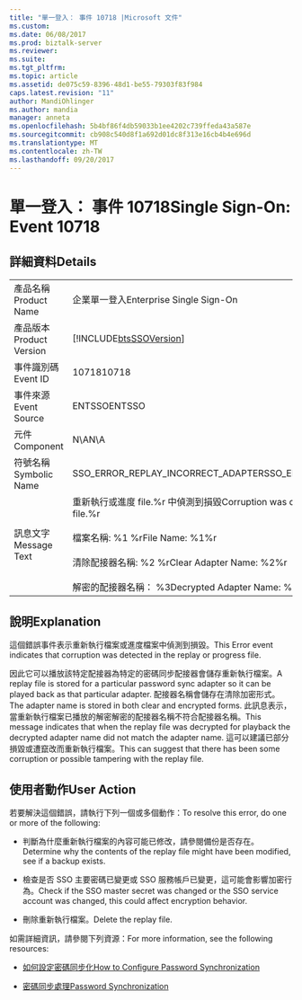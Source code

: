 ```yaml
---
title: "單一登入： 事件 10718 |Microsoft 文件"
ms.custom: 
ms.date: 06/08/2017
ms.prod: biztalk-server
ms.reviewer: 
ms.suite: 
ms.tgt_pltfrm: 
ms.topic: article
ms.assetid: de075c59-8396-48d1-be55-79303f83f984
caps.latest.revision: "11"
author: MandiOhlinger
ms.author: mandia
manager: anneta
ms.openlocfilehash: 5b4bf86f4db59033b1ee4202c739ffeda43a587e
ms.sourcegitcommit: cb908c540d8f1a692d01dc8f313e16cb4b4e696d
ms.translationtype: MT
ms.contentlocale: zh-TW
ms.lasthandoff: 09/20/2017
---
```

# <a name="single-sign-on-event-10718"></a><span data-ttu-id="95b14-102">單一登入： 事件 10718</span><span class="sxs-lookup"><span data-stu-id="95b14-102">Single Sign-On: Event 10718</span></span>
## <a name="details"></a><span data-ttu-id="95b14-103">詳細資料</span><span class="sxs-lookup"><span data-stu-id="95b14-103">Details</span></span>  
  
|||  
|-|-|  
|<span data-ttu-id="95b14-104">產品名稱</span><span class="sxs-lookup"><span data-stu-id="95b14-104">Product Name</span></span>|<span data-ttu-id="95b14-105">企業單一登入</span><span class="sxs-lookup"><span data-stu-id="95b14-105">Enterprise Single Sign-On</span></span>|  
|<span data-ttu-id="95b14-106">產品版本</span><span class="sxs-lookup"><span data-stu-id="95b14-106">Product Version</span></span>|[!INCLUDE[btsSSOVersion](../includes/btsssoversion-md.md)]|  
|<span data-ttu-id="95b14-107">事件識別碼</span><span class="sxs-lookup"><span data-stu-id="95b14-107">Event ID</span></span>|<span data-ttu-id="95b14-108">10718</span><span class="sxs-lookup"><span data-stu-id="95b14-108">10718</span></span>|  
|<span data-ttu-id="95b14-109">事件來源</span><span class="sxs-lookup"><span data-stu-id="95b14-109">Event Source</span></span>|<span data-ttu-id="95b14-110">ENTSSO</span><span class="sxs-lookup"><span data-stu-id="95b14-110">ENTSSO</span></span>|  
|<span data-ttu-id="95b14-111">元件</span><span class="sxs-lookup"><span data-stu-id="95b14-111">Component</span></span>|<span data-ttu-id="95b14-112">N\A</span><span class="sxs-lookup"><span data-stu-id="95b14-112">N\A</span></span>|  
|<span data-ttu-id="95b14-113">符號名稱</span><span class="sxs-lookup"><span data-stu-id="95b14-113">Symbolic Name</span></span>|<span data-ttu-id="95b14-114">SSO_ERROR_REPLAY_INCORRECT_ADAPTER</span><span class="sxs-lookup"><span data-stu-id="95b14-114">SSO_ERROR_REPLAY_INCORRECT_ADAPTER</span></span>|  
|<span data-ttu-id="95b14-115">訊息文字</span><span class="sxs-lookup"><span data-stu-id="95b14-115">Message Text</span></span>|<span data-ttu-id="95b14-116">重新執行或進度 file.%r 中偵測到損毀</span><span class="sxs-lookup"><span data-stu-id="95b14-116">Corruption was detected in the replay or progress file.%r</span></span><br /><br /> <span data-ttu-id="95b14-117">檔案名稱: %1 %r</span><span class="sxs-lookup"><span data-stu-id="95b14-117">File Name: %1%r</span></span><br /><br /> <span data-ttu-id="95b14-118">清除配接器名稱: %2 %r</span><span class="sxs-lookup"><span data-stu-id="95b14-118">Clear Adapter Name: %2%r</span></span><br /><br /> <span data-ttu-id="95b14-119">解密的配接器名稱： %3</span><span class="sxs-lookup"><span data-stu-id="95b14-119">Decrypted Adapter Name: %3</span></span>|  
  
## <a name="explanation"></a><span data-ttu-id="95b14-120">說明</span><span class="sxs-lookup"><span data-stu-id="95b14-120">Explanation</span></span>  
 <span data-ttu-id="95b14-121">這個錯誤事件表示重新執行檔案或進度檔案中偵測到損毀。</span><span class="sxs-lookup"><span data-stu-id="95b14-121">This Error event indicates that corruption was detected in the replay or progress file.</span></span>  
  
 <span data-ttu-id="95b14-122">因此它可以播放該特定配接器為特定的密碼同步配接器會儲存重新執行檔案。</span><span class="sxs-lookup"><span data-stu-id="95b14-122">A replay file is stored for a particular password sync adapter so it can be played back as that particular adapter.</span></span> <span data-ttu-id="95b14-123">配接器名稱會儲存在清除加密形式。</span><span class="sxs-lookup"><span data-stu-id="95b14-123">The adapter name is stored in both clear and encrypted forms.</span></span> <span data-ttu-id="95b14-124">此訊息表示，當重新執行檔案已播放的解密解密的配接器名稱不符合配接器名稱。</span><span class="sxs-lookup"><span data-stu-id="95b14-124">This message indicates that when the replay file was decrypted for playback the decrypted adapter name did not match the adapter name.</span></span> <span data-ttu-id="95b14-125">這可以建議已部分損毀或遭竄改而重新執行檔案。</span><span class="sxs-lookup"><span data-stu-id="95b14-125">This can suggest that there has been some corruption or possible tampering with the replay file.</span></span>  
  
## <a name="user-action"></a><span data-ttu-id="95b14-126">使用者動作</span><span class="sxs-lookup"><span data-stu-id="95b14-126">User Action</span></span>  
 <span data-ttu-id="95b14-127">若要解決這個錯誤，請執行下列一個或多個動作：</span><span class="sxs-lookup"><span data-stu-id="95b14-127">To resolve this error, do one or more of the following:</span></span>  
  
-   <span data-ttu-id="95b14-128">判斷為什麼重新執行檔案的內容可能已修改，請參閱備份是否存在。</span><span class="sxs-lookup"><span data-stu-id="95b14-128">Determine why the contents of the replay file might have been modified, see if a backup exists.</span></span>  
  
-   <span data-ttu-id="95b14-129">檢查是否 SSO 主要密碼已變更或 SSO 服務帳戶已變更，這可能會影響加密行為。</span><span class="sxs-lookup"><span data-stu-id="95b14-129">Check if the SSO master secret was changed or the SSO service account was changed, this could affect encryption behavior.</span></span>  
  
-   <span data-ttu-id="95b14-130">刪除重新執行檔案。</span><span class="sxs-lookup"><span data-stu-id="95b14-130">Delete the replay file.</span></span>  
  
 <span data-ttu-id="95b14-131">如需詳細資訊，請參閱下列資源：</span><span class="sxs-lookup"><span data-stu-id="95b14-131">For more information, see the following resources:</span></span>  
  
-   [<span data-ttu-id="95b14-132">如何設定密碼同步化</span><span class="sxs-lookup"><span data-stu-id="95b14-132">How to Configure Password Synchronization</span></span>](../core/how-to-configure-password-synchronization.md)  
  
-   [<span data-ttu-id="95b14-133">密碼同步處理</span><span class="sxs-lookup"><span data-stu-id="95b14-133">Password Synchronization</span></span>](../core/password-synchronization2.md)